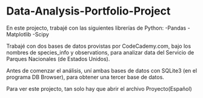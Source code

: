 # Data-Analysis-Portfolio-Project

En este projecto, trabajé con las siguientes librerías de Python:
-Pandas
-Matplotlib
-Scipy

Trabajé con dos bases de datos provistas por CodeCademy.com, bajo los nombres de species_info y observations, para analizar data del Servicio de Parques Nacionales (de Estados Unidos).

Antes de comenzar el análisis, uní ambas bases de datos con SQLite3 (en el programa DB Browser), para obtener una tercer base de datos.

Para ver este projecto, tan solo hay que abrir el archivo Proyecto(Español)
